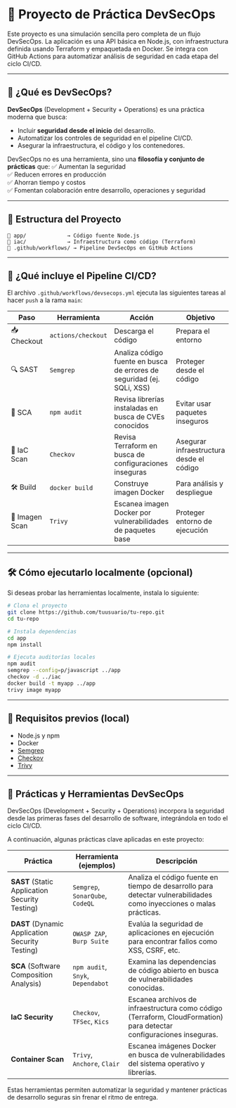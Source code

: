 
# 🔐 Proyecto de Práctica DevSecOps

Este proyecto es una simulación sencilla pero completa de un flujo DevSecOps. La aplicación es una API básica en Node.js, con infraestructura definida usando Terraform y empaquetada en Docker. Se integra con GitHub Actions para automatizar análisis de seguridad en cada etapa del ciclo CI/CD.

---

## 🧠 ¿Qué es DevSecOps?

**DevSecOps** (Development + Security + Operations) es una práctica moderna que busca:
- Incluir **seguridad desde el inicio** del desarrollo.
- Automatizar los controles de seguridad en el pipeline CI/CD.
- Asegurar la infraestructura, el código y los contenedores.

DevSecOps no es una herramienta, sino una **filosofía y conjunto de prácticas** que:
✅ Aumentan la seguridad  
✅ Reducen errores en producción  
✅ Ahorran tiempo y costos  
✅ Fomentan colaboración entre desarrollo, operaciones y seguridad

---

## 📂 Estructura del Proyecto

```
📁 app/             → Código fuente Node.js
📁 iac/             → Infraestructura como código (Terraform)
📁 .github/workflows/ → Pipeline DevSecOps en GitHub Actions
```

---

## 🚀 ¿Qué incluye el Pipeline CI/CD?

El archivo `.github/workflows/devsecops.yml` ejecuta las siguientes tareas al hacer `push` a la rama `main`:

| Paso | Herramienta | Acción | Objetivo |
|------|-------------|--------|----------|
| 📥 Checkout | `actions/checkout` | Descarga el código | Prepara el entorno |
| 🔍 SAST | `Semgrep` | Analiza código fuente en busca de errores de seguridad (ej. SQLi, XSS) | Proteger desde el código |
| 🧪 SCA | `npm audit` | Revisa librerías instaladas en busca de CVEs conocidos | Evitar usar paquetes inseguros |
| 🔐 IaC Scan | `Checkov` | Revisa Terraform en busca de configuraciones inseguras | Asegurar infraestructura desde el código |
| 🛠️ Build | `docker build` | Construye imagen Docker | Para análisis y despliegue |
| 🧽 Imagen Scan | `Trivy` | Escanea imagen Docker por vulnerabilidades de paquetes base | Proteger entorno de ejecución |

---

## 🛠️ Cómo ejecutarlo localmente (opcional)

Si deseas probar las herramientas localmente, instala lo siguiente:

```bash
# Clona el proyecto
git clone https://github.com/tuusuario/tu-repo.git
cd tu-repo

# Instala dependencias
cd app
npm install

# Ejecuta auditorías locales
npm audit
semgrep --config=p/javascript ../app
checkov -d ../iac
docker build -t myapp ../app
trivy image myapp
```

---

## 📝 Requisitos previos (local)

- Node.js y npm
- Docker
- [Semgrep](https://semgrep.dev/)
- [Checkov](https://www.checkov.io/)
- [Trivy](https://aquasecurity.github.io/trivy/)

---


## 🔐 Prácticas y Herramientas DevSecOps

DevSecOps (Development + Security + Operations) incorpora la seguridad desde las primeras fases del desarrollo de software, integrándola en todo el ciclo CI/CD.

A continuación, algunas prácticas clave aplicadas en este proyecto:

| Práctica | Herramienta (ejemplos) | Descripción |
|----------|-------------------------|-------------|
| **SAST** (Static Application Security Testing) | `Semgrep`, `SonarQube`, `CodeQL` | Analiza el código fuente en tiempo de desarrollo para detectar vulnerabilidades como inyecciones o malas prácticas. |
| **DAST** (Dynamic Application Security Testing) | `OWASP ZAP`, `Burp Suite` | Evalúa la seguridad de aplicaciones en ejecución para encontrar fallos como XSS, CSRF, etc. |
| **SCA** (Software Composition Analysis) | `npm audit`, `Snyk`, `Dependabot` | Examina las dependencias de código abierto en busca de vulnerabilidades conocidas. |
| **IaC Security** | `Checkov`, `TFSec`, `Kics` | Escanea archivos de infraestructura como código (Terraform, CloudFormation) para detectar configuraciones inseguras. |
| **Container Scan** | `Trivy`, `Anchore`, `Clair` | Escanea imágenes Docker en busca de vulnerabilidades del sistema operativo y librerías. |

Estas herramientas permiten automatizar la seguridad y mantener prácticas de desarrollo seguras sin frenar el ritmo de entrega.
